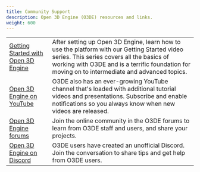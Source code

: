 ```yaml
---
title: Community Support
description: Open 3D Engine (O3DE) resources and links.
weight: 600
---
```


|  |  |
| - | - |
| [Getting Started with Open 3D Engine](TBD)  | After setting up Open 3D Engine, learn how to use the platform with our Getting Started video series. This series covers all the basics of working with O3DE and is a terrific foundation for moving on to intermediate and advanced topics. |
| [Open 3D Engine on YouTube](TBD) | O3DE also has an ever-growing YouTube channel that's loaded with additional tutorial videos and presentations. Subscribe and enable notifications so you always know when new videos are released. |
| [Open 3D Engine forums](TBD) | Join the online community in the O3DE forums to learn from O3DE staff and users, and share your projects. |
| [Open 3D Engine on Discord](TBD) | O3DE users have created an unofficial Discord. Join the conversation to share tips and get help from O3DE users. |

